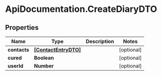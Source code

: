 # ApiDocumentation.CreateDiaryDTO

## Properties

Name | Type | Description | Notes
------------ | ------------- | ------------- | -------------
**contacts** | [**[ContactEntryDTO]**](ContactEntryDTO.md) |  | [optional] 
**cured** | **Boolean** |  | [optional] 
**userId** | **Number** |  | [optional] 


